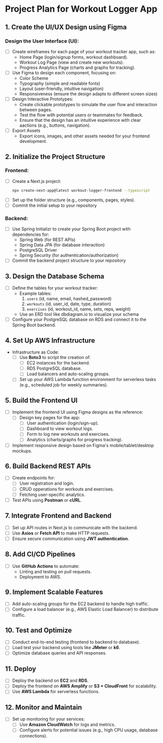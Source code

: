 # Project Plan for Workout Logger App

## 1. Create the UI/UX Design using Figma

### Design the User Interface (UI):
- [ ] Create wireframes for each page of your workout tracker app, such as:
  - Home Page (login/signup forms, workout dashboard).
  - Workout Log Page (view and create new workouts).
  - Progress Analytics Page (charts and graphs for tracking).
- [ ] Use Figma to design each component, focusing on:
  - Color Scheme
  - Typography (simple and readable fonts)
  - Layout (user-friendly, intuitive navigation)
  - Responsiveness (ensure the design adapts to different screen sizes)
- [ ] Design Interactive Prototypes:
  - Create clickable prototypes to simulate the user flow and interaction between pages.
  - Test the flow with potential users or teammates for feedback.
  - Ensure that the design has an intuitive experience with clear aactions (e.g., buttons, navigation).
- [ ] Export Assets
  - Export icons, images, and other assets needed for your frontend development.

## 2. Initialize the Project Structure

### Frontend:
- [ ] Create a Next.js project:
  ```bash
  npx create-next-app@latest workout-logger-frontend --typescript
  ```
- [ ] Set up the folder structure (e.g., components, pages, styles).
- [ ] Commit the initial setup to your repository

### Backend:
- [ ] Use Spring Initializr to create your Spring Boot project with dependencies for:
  - Spring Web (for REST APIs)
  - Spring Data JPA (for database interaction)
  - PostgreSQL Driver
  - Spring Security (for authentication/authorization)
- [ ] Commit the backend project structure to your repository

## 3.  Design the Database Schema

- [ ] Define the tables for your workout tracker:
  - Example tables:
    1. `users` (id, name, email, hashed_password)
    2. `workouts` (id, user_id, date, type, duration)
    3. `exercises` (id, workout_id, name, sets, reps, weight)
  - Use an ERD tool like dbdiagram.io to visualize your schema
- [ ] Configure your PostgreSQL database on RDS and connect it to the Spring Boot backend.

## 4. Set Up AWS Infrastructure

- Infrastructure as Code:
  - [ ] Use **Boto3** to script the creation of:
    - [ ] EC2 instances for the backend.
    - [ ] RDS PostgreSQL database.
    - [ ] Load balancers and auto-scaling groups.
  - [ ] Set up your AWS Lambda function environment for serverless tasks (e.g., scheduled job for weekly summaries).
 
## 5. Build the Frontend UI

- [ ] Implement the frontend UI using Figma designs as the reference:
  - [ ] Design key pages for the app:
    - [ ] User authentication (login/sign-up).
    - [ ] Dashboard to view workout logs.
    - [ ] Form to log new workouts and exercises.
    - [ ] Analytics (charts/graphs for progress tracking).
- [ ] Implement responsive design based on Figma's mobile/tablet/desktop mockups.

## 6. Build Backend REST APIs

- [ ] Create endpoints for:
  - [ ] User registration and login.
  - [ ] CRUD opperations for workouts and exercises.
  - [ ] Fetching user-specific analytics.
- [ ] Test APIs using **Postman** or **cURL**.

## 7. Integrate Frontend and Backend

- [ ] Set up API routes in Next.js to communicate with the backend.
- [ ] Use **Axios** or **Fetch API** to make HTTP requests.
- [ ] Ensure secure communication using **JWT authentication**.

## 8. Add CI/CD Pipelines

- [ ] Use **GitHub Actions** to automate:
  - Linting and testing on pull requests.
  - Deployment to AWS.

## 9. Implement Scalable Features

- [ ] Add auto-scaling groups for the EC2 backend to handle high traffic.
- [ ] Configure a load balancer (e.g., AWS Elastic Load Balancer) to distribute traffic.

## 10. Test and Optimize

- [ ] Conduct end-to-end testing (frontend to backend to database).
- [ ] Load test your backend using tools like **JMeter** or **k6**.
- [ ] Optimize database queries and API responses.

## 11. Deploy

- [ ] Deploy the backend on **EC2** and **RDS**.
- [ ] Deploy the frontend on **AWS Amplify** or **S3 + CloudFront** for scalability.
- [ ] Use **AWS Lambda** for serverless functions.

## 12. Monitor and Maintain

- [ ] Set up monitoring for your services:
  - [ ] Use **Amazon CloudWatch** for logs and metrics.
  - [ ] Configure alerts for potential issues (e.g., high CPU usage, database connections).
